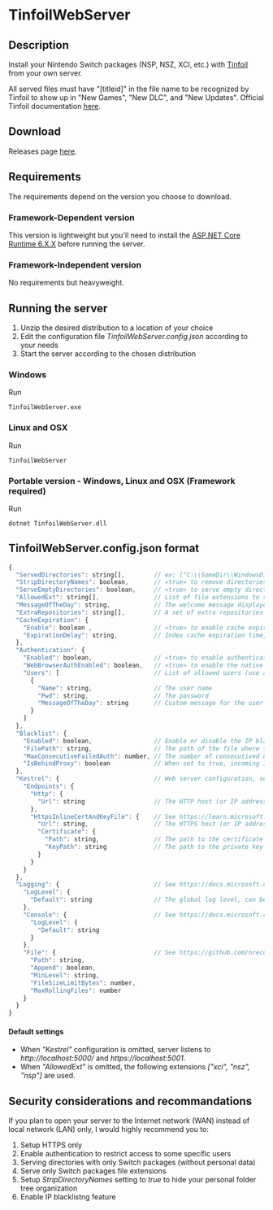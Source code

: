 # TinfoilWebServer

## Description
Install your Nintendo Switch packages (NSP, NSZ, XCI, etc.) with [Tinfoil](https://tinfoil.io/Download) from your own server.

All served files must have "[titleid]" in the file name to be recognized by Tinfoil to show up in "New Games", "New DLC", and "New Updates". Official Tinfoil documentation [here](https://blawar.github.io/tinfoil/network/).

## Download
Releases page [here](https://github.com/Myster-Tee/TinfoilWebServer/releases).

## Requirements

The requirements depend on the version you choose to download.

### Framework-Dependent version
This version is lightweight but you'll need to install the [ASP.NET Core Runtime 6.X.X](https://dotnet.microsoft.com/download/dotnet/6.0) before running the server.

### Framework-Independent version
No requirements but heavyweight.

## Running the server

1. Unzip the desired distribution to a location of your choice
1. Edit the configuration file *TinfoilWebServer.config.json* according to your needs
1. Start the server according to the chosen distribution

### Windows
Run
```
TinfoilWebServer.exe
```

### Linux and OSX
Run
```
TinfoilWebServer
```

### Portable version - Windows, Linux and OSX (Framework required)
Run
```
dotnet TinfoilWebServer.dll
```

## TinfoilWebServer.config.json format

```js
{
  "ServedDirectories": string[],        // ex: ["C:\\SomeDir\\WindowsDirWithPackages", "/dev/sda1/LinuxDirWithPackages", "."] !!! Don't forget to escape backslashes with another one !!!
  "StripDirectoryNames": boolean,       // «true» to remove directories names in URLs of served files, «false» otherwise
  "ServeEmptyDirectories": boolean,     // «true» to serve empty directories, «false» otherwise (has no effect when "StripDirectoryNames" is «true»)
  "AllowedExt": string[],               // List of file extensions to serve, ex: [ "nsp", "nsz", "xci" ]
  "MessageOfTheDay": string,            // The welcome message displayed when Tinfoil successfully contacts the server
  "ExtraRepositories": string[],        // A set of extra repositories sent to Tinfoil for scanning (see https://blawar.github.io/tinfoil/custom_index/ for more information)
  "CacheExpiration": {
    "Enable": boolean ,                 // «true» to enable cache expiration, «false» otherwise
    "ExpirationDelay": string,          // Index cache expiration time, format is «[d'.']hh':'mm':'ss['.'fffffff]», ex: "01:30:15" for 1h30m15s
  },
  "Authentication": {
    "Enabled": boolean,                 // «true» to enable authentication, «false» otherwise
    "WebBrowserAuthEnabled": boolean,   // «true» to enable the native Web Browser login prompt when not authenticated (has no effect when "Authentication.Enabled" is «false»)
    "Users": [                          // List of allowed users (use a comma as separator for declaring multiple users)
      {
        "Name": string,                 // The user name
        "Pwd": string,                  // The password
        "MessageOfTheDay": string       // Custom message for the user
      }
    ]
  },
  "Blacklist": {
    "Enabled": boolean,                 // Enable or disable the IP blacklisting feature
    "FilePath": string,                 // The path of the file where to save blacklisted IPs
    "MaxConsecutiveFailedAuth": number, // The number of consecutived unauthenticated requests to reach for blacklisting an IP
    "IsBehindProxy": boolean            // When set to true, incoming IP address will be taken from "X-Forwarded-For" header otherwise it will be taken from TCP/IP protocol
  },
  "Kestrel": {                          // Web server configuration, see https://learn.microsoft.com/en-us/aspnet/core/fundamentals/servers/kestrel/endpoints?view=aspnetcore-6.0 for more information
    "Endpoints": {
      "Http": {
        "Url": string                   // The HTTP host (or IP address) and port that the server should listen to (ex: "http://0.0.0.0:80", "http://*:80/", "http://somedomain.com")
      },
      "HttpsInlineCertAndKeyFile": {    // See https://learn.microsoft.com/en-us/aspnet/core/fundamentals/servers/kestrel/endpoints?view=aspnetcore-6.0 for more examples and possibilities
        "Url": string,                  // The HTTPS host (or IP address) and port that the server should listen to  (ex: "https://somedomain.com", "https://somedomain.com:8081")
        "Certificate": {
          "Path": string,               // The path to the certificate file (ex: "MyCertificate.cer")
          "KeyPath": string             // The path to the private key file (ex: "MyPrivateKey.key")
        }
      }
    }
  },
  "Logging": {                          // See https://docs.microsoft.com/en-us/aspnet/core/fundamentals/logging/?view=aspnetcore-6.0 for more information
    "LogLevel": {
      "Default": string                 // The global log level, can be one of "Trace", "Debug", "Information", "Warning", "Error", "Critical", or "None"
    },
    "Console": {                        // See https://docs.microsoft.com/en-us/aspnet/core/fundamentals/logging/?view=aspnetcore-6.0 for more information
      "LogLevel": {
        "Default": string
      }
    },
    "File": {                           // See https://github.com/nreco/logging#how-to-use for more information
      "Path": string,   
      "Append": boolean,
      "MinLevel": string,
      "FileSizeLimitBytes": number,
      "MaxRollingFiles": number
    }
  }
}
```

#### Default settings
- When *"Kestrel"* configuration is omitted, server listens to *http://localhost:5000/* and *https://localhost:5001*.
- When *"AllowedExt"* is omitted, the following extensions *["xci", "nsz", "nsp"]* are used.


## Security considerations and recommandations

If you plan to open your server to the Internet network (WAN) instead of local network (LAN) only, I would highly recommend you to:

1. Setup HTTPS only
1. Enable authentication to restrict access to some specific users
1. Serving directories with only Switch packages (without personal data)
1. Serve only Switch packages file extensions
1. Setup *StripDirectoryNames* setting to *true* to hide your personal folder tree organization
1. Enable IP blacklistng feature